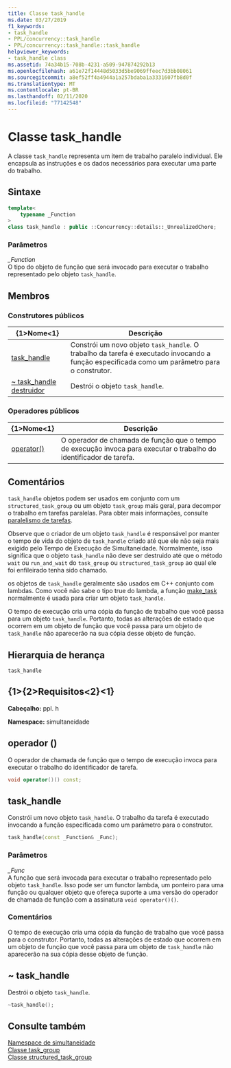 ```yaml
---
title: Classe task_handle
ms.date: 03/27/2019
f1_keywords:
- task_handle
- PPL/concurrency::task_handle
- PPL/concurrency::task_handle::task_handle
helpviewer_keywords:
- task_handle class
ms.assetid: 74a34b15-708b-4231-a509-947874292b13
ms.openlocfilehash: a61e72f14448d5033d5be9069ffeec7d3bb08061
ms.sourcegitcommit: a8ef52ff4a4944a1a257bdaba1a3331607fb8d0f
ms.translationtype: MT
ms.contentlocale: pt-BR
ms.lasthandoff: 02/11/2020
ms.locfileid: "77142548"
---
```

# <a name="task_handle-class"></a>Classe task_handle

A classe `task_handle` representa um item de trabalho paralelo individual. Ele encapsula as instruções e os dados necessários para executar uma parte do trabalho.

## <a name="syntax"></a>Sintaxe

```cpp
template<
    typename _Function
>
class task_handle : public ::Concurrency::details::_UnrealizedChore;
```

### <a name="parameters"></a>Parâmetros

*_Function*<br/>
O tipo do objeto de função que será invocado para executar o trabalho representado pelo objeto `task_handle`.

## <a name="members"></a>Membros

### <a name="public-constructors"></a>Construtores públicos

|{1&gt;Nome&lt;1}|Descrição|
|----------|-----------------|
|[task_handle](#task_handle)|Constrói um novo objeto `task_handle`. O trabalho da tarefa é executado invocando a função especificada como um parâmetro para o construtor.|
|[~ task_handle destruidor](#dtor)|Destrói o objeto `task_handle`.|

### <a name="public-operators"></a>Operadores públicos

|{1&gt;Nome&lt;1}|Descrição|
|----------|-----------------|
|[operator()](#task_handle__operator_call)|O operador de chamada de função que o tempo de execução invoca para executar o trabalho do identificador de tarefa.|

## <a name="remarks"></a>Comentários

`task_handle` objetos podem ser usados em conjunto com um `structured_task_group` ou um objeto `task_group` mais geral, para decompor o trabalho em tarefas paralelas. Para obter mais informações, consulte [paralelismo de tarefas](../../../parallel/concrt/task-parallelism-concurrency-runtime.md).

Observe que o criador de um objeto `task_handle` é responsável por manter o tempo de vida do objeto de `task_handle` criado até que ele não seja mais exigido pelo Tempo de Execução de Simultaneidade. Normalmente, isso significa que o objeto `task_handle` não deve ser destruido até que o método `wait` ou `run_and_wait` do `task_group` ou `structured_task_group` ao qual ele foi enfileirado tenha sido chamado.

os objetos de `task_handle` geralmente são usados em C++ conjunto com lambdas. Como você não sabe o tipo true do lambda, a função [make_task](concurrency-namespace-functions.md#make_task) normalmente é usada para criar um objeto `task_handle`.

O tempo de execução cria uma cópia da função de trabalho que você passa para um objeto `task_handle`. Portanto, todas as alterações de estado que ocorrem em um objeto de função que você passa para um objeto de `task_handle` não aparecerão na sua cópia desse objeto de função.

## <a name="inheritance-hierarchy"></a>Hierarquia de herança

`task_handle`

## <a name="requirements"></a>{1&gt;{2&gt;Requisitos&lt;2}&lt;1}

**Cabeçalho:** ppl. h

**Namespace:** simultaneidade

## <a name="task_handle__operator_call"></a>operador ()

O operador de chamada de função que o tempo de execução invoca para executar o trabalho do identificador de tarefa.

```cpp
void operator()() const;
```

## <a name="task_handle"></a>task_handle

Constrói um novo objeto `task_handle`. O trabalho da tarefa é executado invocando a função especificada como um parâmetro para o construtor.

```cpp
task_handle(const _Function& _Func);
```

### <a name="parameters"></a>Parâmetros

*_Func*<br/>
A função que será invocada para executar o trabalho representado pelo objeto `task_handle`. Isso pode ser um functor lambda, um ponteiro para uma função ou qualquer objeto que ofereça suporte a uma versão do operador de chamada de função com a assinatura `void operator()()`.

### <a name="remarks"></a>Comentários

O tempo de execução cria uma cópia da função de trabalho que você passa para o construtor. Portanto, todas as alterações de estado que ocorrem em um objeto de função que você passa para um objeto de `task_handle` não aparecerão na sua cópia desse objeto de função.

## <a name="dtor"></a>~ task_handle

Destrói o objeto `task_handle`.

```cpp
~task_handle();
```

## <a name="see-also"></a>Consulte também

[Namespace de simultaneidade](concurrency-namespace.md)<br/>
[Classe task_group](task-group-class.md)<br/>
[Classe structured_task_group](structured-task-group-class.md)
